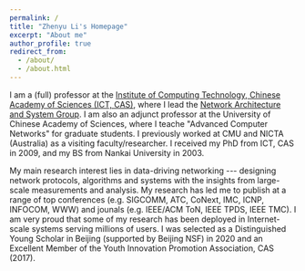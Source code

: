 ```yaml
---
permalink: /
title: "Zhenyu Li's Homepage"
excerpt: "About me"
author_profile: true
redirect_from: 
  - /about/
  - /about.html
---
```


   I am a (full) professor at the [Institute of Computing Technology, Chinese Academy of Sciences (ICT, CAS)](http://www.ict.ac.cn), where I lead the [Network Architecture and System Group](https://zhenyulee.github.io/group/). I am also an adjunct professor at the University of Chinese Academy of Sciences, where I teache "Advanced Computer Networks" for graduate students. I previously worked at CMU and NICTA (Australia) as a visiting faculty/researcher. I received my PhD from ICT, CAS in 2009, and my BS from Nankai University in 2003. 

   My main research interest lies in data-driving networking --- designing network protocols, algorithms and systems with the insights from large-scale measurements and analysis. My research has led me to publish at a range of top conferences (e.g. SIGCOMM, ATC, CoNext, IMC, ICNP, INFOCOM, WWW) and jounals (e.g. IEEE/ACM ToN, IEEE TPDS, IEEE TMC). I am very proud that some of my research has been deployed in Internet-scale systems serving millions of users. I was selected as a Distinguished Young Scholar in Beijing (supported by Beijing NSF) in 2020 and an Excellent Member of the Youth Innovation Promotion Association, CAS (2017).

